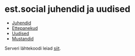 # est.social juhendid ja uudised

* [Juhendid](_docs)
* [Ettepanekud](https://github.com/est-social/est-social.github.io/issues)
* [Uudised](_posts)
* [Mustandid](drafts)

Serveri lähtekoodi leiad [siit](https://github.com/est-social/mastodon).
